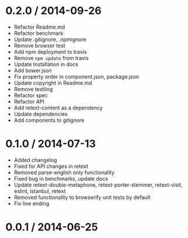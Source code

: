 
0.2.0 / 2014-09-26
==================

 * Refactor Readme.md
 * Refactor benchmark
 * Update .gitignore, .npmignore
 * Remove browser test
 * Add npm deployment to travis
 * Remove `npm update` from travis
 * Update Installation in docs
 * Add bower.json
 * Fix property order in component.json, package.json
 * Update copyright in Readme.md
 * Remove testling
 * Refactor spec
 * Refactor API
 * Add retext-content as a dependency
 * Update dependencies
 * Add components to gitignore

0.1.0 / 2014-07-13
==================

 * Added changelog
 * Fixed for API changes in retext
 * Removed parse-english only functionality
 * Fixed bug in benchmarks, update docs
 * Update retext-double-metaphone, retext-porter-stemmer, retext-visit, eslint, istanbul, retext
 * Removed functionality to browserify unit tests by default
 * Fix line ending

0.0.1 / 2014-06-25
==================
